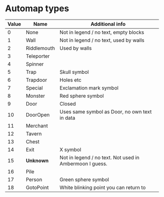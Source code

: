 # Automap types

Value | Name | Additional info
--- | --- | ---
0 | None | Not in legend / no text, empty blocks
1 | Wall | Not in legend / no text, used by walls
2 | Riddlemouth | Used by walls
3 | Teleporter | 
4 | Spinner |
5 | Trap | Skull symbol
6 | Trapdoor | Holes etc
7 | Special | Exclamation mark symbol
8 | Monster | Red sphere symbol
9 | Door | Closed
10 | DoorOpen | Uses same symbol as Door, no own text in data
11 | Merchant | 
12 | Tavern | 
13 | Chest | 
14 | Exit | X symbol
15 | **Unknown** | Not in legend / no text. Not used in Ambermoon I guess.
16 | Pile | 
17 | Person | Green sphere symbol
18 | GotoPoint | White blinking point you can return to
